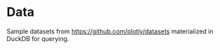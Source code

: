 # Data

Sample datasets from https://github.com/plotly/datasets materialized in DuckDB for querying.
